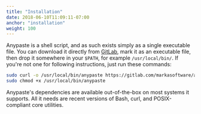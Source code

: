 ```yaml
---
title: "Installation"
date: 2018-06-10T11:09:11-07:00
anchor: "installation"
weight: 100
---
```


Anypaste is a shell script, and as such exists simply as a single executable file. You can download it directly from [GitLab](https://gitlab.com/markasoftware/anypaste/), mark it as an executable file, then drop it somewhere in your `$PATH`, for example `/usr/local/bin/`. If you're not one for following instructions, just run these commands:

```bash
sudo curl -o /usr/local/bin/anypaste https://gitlab.com/markasoftware/anypaste
sudo chmod +x /usr/local/bin/anypaste
```

Anypaste's dependencies are available out-of-the-box on most systems it supports. All it needs are recent versions of Bash, curl, and POSIX-compliant core utilities.

